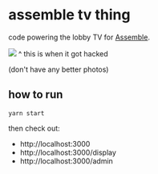 # assemble tv thing

code powering the lobby TV for [Assemble](https://assemble.hackclub.com).

![](https://cloud-jmau183zw-hack-club-bot.vercel.app/0img_20220805_193418891.jpg)
^ this is when it got hacked

(don't have any better photos)

## how to run

```
yarn start
```

then check out:

- http://localhost:3000
- http://localhost:3000/display
- http://localhost:3000/admin
